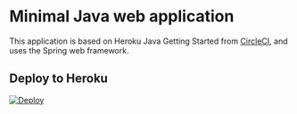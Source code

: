 # Minimal Java web application

This application is based on Heroku Java Getting Started from [CircleCI](https://circleci.com/gh/heroku/java-getting-started), and uses the Spring web framework.

## Deploy to Heroku

[![Deploy](https://www.herokucdn.com/deploy/button.svg)](https://heroku.com/deploy)